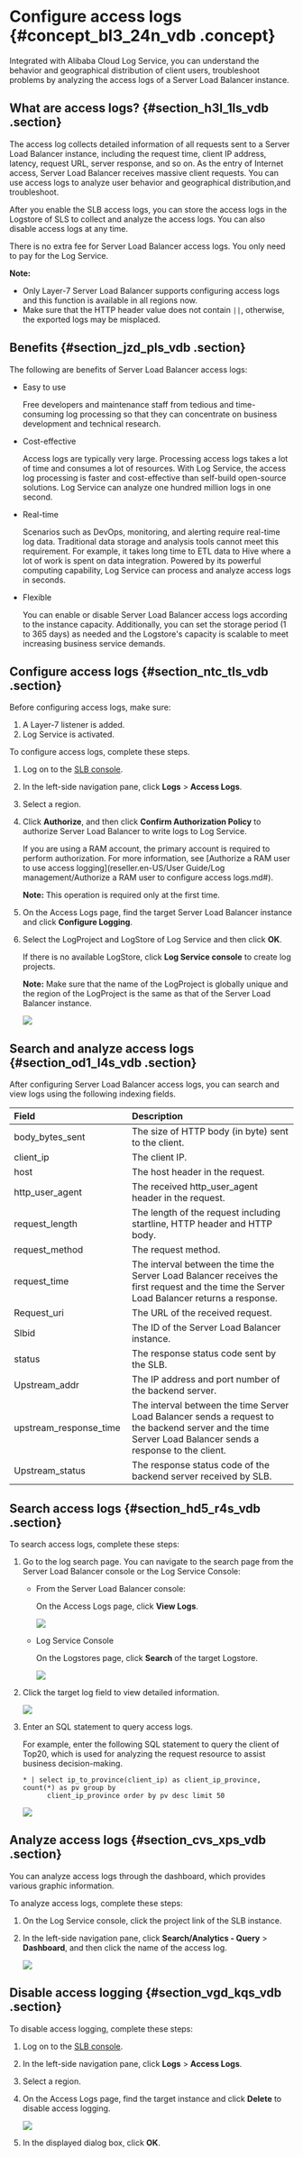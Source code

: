 # Configure access logs {#concept_bl3_24n_vdb .concept}

Integrated with Alibaba Cloud Log Service, you can understand the behavior and geographical distribution of client users, troubleshoot problems by analyzing the access logs of a Server Load Balancer instance.

## What are access logs? {#section_h3l_1ls_vdb .section}

The access log collects detailed information of all requests sent to a Server Load Balancer instance, including the request time, client IP address, latency, request URL, server response, and so on. As the entry of Internet access, Server Load Balancer receives massive client requests. You can use access logs to analyze user behavior and geographical distribution,and troubleshoot.

After you enable the SLB access logs, you can store the access logs in the Logstore of SLS to collect and analyze the access logs. You can also disable access logs at any time.

There is no extra fee for Server Load Balancer access logs. You only need to pay for the Log Service.

**Note:** 

-   Only Layer-7 Server Load Balancer supports configuring access logs and this function is available in all regions now.
-   Make sure that the HTTP header value does not contain `||`, otherwise, the exported logs may be misplaced.

## Benefits {#section_jzd_pls_vdb .section}

The following are benefits of Server Load Balancer access logs:

-   Easy to use

    Free developers and maintenance staff from tedious and time-consuming log processing so that they can concentrate on business development and technical research.

-   Cost-effective

    Access logs are typically very large. Processing access logs takes a lot of time and consumes a lot of resources. With Log Service, the access log processing is faster and cost-effective than self-build open-source solutions. Log Service can analyze one hundred million logs in one second.

-   Real-time

    Scenarios such as DevOps, monitoring, and alerting require real-time log data. Traditional data storage and analysis tools cannot meet this requirement. For example, it takes long time to ETL data to Hive where a lot of work is spent on data integration. Powered by its powerful computing capability, Log Service can process and analyze access logs in seconds.

-   Flexible

    You can enable or disable Server Load Balancer access logs according to the instance capacity. Additionally, you can set the storage period \(1 to 365 days\) as needed and the Logstore's capacity is scalable to meet increasing business service demands.


## Configure access logs {#section_ntc_tls_vdb .section}

Before configuring access logs, make sure:

1.  A Layer-7 listener is added.
2.  Log Service is activated.

To configure access logs, complete these steps.

1.  Log on to the [SLB console](https://partners-intl.aliyun.com/login-required#/slb).
2.  In the left-side navigation pane, click **Logs** \> **Access Logs**.
3.  Select a region.
4.  Click **Authorize**, and then click **Confirm Authorization Policy** to authorize Server Load Balancer to write logs to Log Service.

    If you are using a RAM account, the primary account is required to perform authorization. For more information, see [Authorize a RAM user to use access logging](reseller.en-US/User Guide/Log management/Authorize a RAM user to configure access logs.md#).

    **Note:** This operation is required only at the first time.

5.  On the Access Logs page, find the target Server Load Balancer instance and click **Configure Logging**.
6.  Select the LogProject and LogStore of Log Service and then click **OK**.

    If there is no available LogStore, click **Log Service console** to create log projects.

    **Note:** Make sure that the name of the LogProject is globally unique and the region of the LogProject is the same as that of the Server Load Balancer instance.

    ![](http://static-aliyun-doc.oss-cn-hangzhou.aliyuncs.com/assets/img/15681/15382923497478_en-US.png)


## Search and analyze access logs {#section_od1_l4s_vdb .section}

After configuring Server Load Balancer access logs, you can search and view logs using the following indexing fields.

|Field|Description|
|:----|:----------|
|body\_bytes\_sent|The size of HTTP body \(in byte\) sent to the client.|
|client\_ip|The client IP.|
|host |The host header in the request.|
|http\_user\_agent|The received http\_user\_agent header in the request.|
|request\_length |The length of the request including startline, HTTP header and HTTP body.|
|request\_method |The request method.|
|request\_time|The interval between the time the Server Load Balancer receives the first request and the time the Server Load Balancer returns a response.|
|Request\_uri|The URL of the received request.|
|Slbid|The ID of the Server Load Balancer instance.|
|status|The response status code sent by the SLB.|
|Upstream\_addr|The IP address and port number of the backend server.|
|upstream\_response\_time |The interval between the time Server Load Balancer sends a request to the backend server and the time Server Load Balancer sends a response to the client.|
|Upstream\_status|The response status code of the backend server received by SLB.|

## Search access logs {#section_hd5_r4s_vdb .section}

To search access logs, complete these steps:

1.  Go to the log search page. You can navigate to the search page from the Server Load Balancer console or the Log Service Console:
    -   From the Server Load Balancer console:

        On the Access Logs page, click **View Logs**.

        ![](http://static-aliyun-doc.oss-cn-hangzhou.aliyuncs.com/assets/img/15681/15382923497479_en-US.png)

    -   Log Service Console

        On the Logstores page, click **Search** of the target Logstore.

        ![](images/12838_en-US.png)

2.  Click the target log field to view detailed information.

    ![](images/12857_en-US.png)

3.  Enter an SQL statement to query access logs.

    For example, enter the following SQL statement to query the client of Top20, which is used for analyzing the request resource to assist business decision-making.

    ```
    * | select ip_to_province(client_ip) as client_ip_province, count(*) as pv group by
          client_ip_province order by pv desc limit 50
    ```

    ![](http://static-aliyun-doc.oss-cn-hangzhou.aliyuncs.com/assets/img/4150/15382923492494_en-US.png)


## Analyze access logs {#section_cvs_xps_vdb .section}

You can analyze access logs through the dashboard, which provides various graphic information.

To analyze access logs, complete these steps:

1.  On the Log Service console, click the project link of the SLB instance.
2.  In the left-side navigation pane, click **Search/Analytics - Query** \> **Dashboard**, and then click the name of the access log.

    ![](images/12867_en-US.png)


## Disable access logging {#section_vgd_kqs_vdb .section}

To disable access logging, complete these steps:

1.  Log on to the [SLB console](https://partners-intl.aliyun.com/login-required#/slb).
2.  In the left-side navigation pane, click **Logs** \> **Access Logs**.
3.  Select a region.
4.  On the Access Logs page, find the target instance and click **Delete** to disable access logging.

    ![](http://static-aliyun-doc.oss-cn-hangzhou.aliyuncs.com/assets/img/15681/15382923497480_en-US.png)

5.  In the displayed dialog box, click **OK**.

